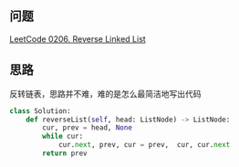 ## 问题
[LeetCode 0206. Reverse Linked List](https://leetcode.com/problems/reverse-linked-list/)

## 思路
反转链表，思路并不难，难的是怎么最简洁地写出代码
```python
class Solution:
    def reverseList(self, head: ListNode) -> ListNode:
        cur, prev = head, None
        while cur:
            cur.next, prev, cur = prev,  cur, cur.next
        return prev
```
